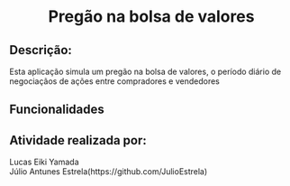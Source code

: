 <h1 align = "center">Pregão na bolsa de valores</h1>

## Descrição:
<p>
  Esta aplicação simula um pregão na bolsa de valores, o período diário de negociaçãos de ações entre compradores e vendedores
</p>

## Funcionalidades

## Atividade realizada por:
<p>
    Lucas Eiki Yamada</br>
    Júlio Antunes Estrela(https://github.com/JulioEstrela)
</p>
